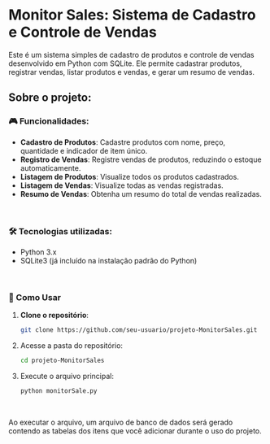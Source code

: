# Monitor Sales: Sistema de Cadastro e Controle de Vendas

Este é um sistema simples de cadastro de produtos e controle de vendas desenvolvido em Python com SQLite. Ele permite cadastrar produtos, registrar vendas, listar produtos e vendas, e gerar um resumo de vendas.

## Sobre o projeto:

### 🎮 Funcionalidades:
- **Cadastro de Produtos**: Cadastre produtos com nome, preço, quantidade e indicador de item único.
- **Registro de Vendas**: Registre vendas de produtos, reduzindo o estoque automaticamente.
- **Listagem de Produtos**: Visualize todos os produtos cadastrados.
- **Listagem de Vendas**: Visualize todas as vendas registradas.
- **Resumo de Vendas**: Obtenha um resumo do total de vendas realizadas.

<br>

### 🛠️ Tecnologias utilizadas:
- Python 3.x
- SQLite3 (já incluído na instalação padrão do Python)

<br>

### 🎯 Como Usar
1. **Clone o repositório**:
   ```bash
   git clone https://github.com/seu-usuario/projeto-MonitorSales.git
   ```
2. Acesse a pasta do repositório:
   ```bash
   cd projeto-MonitorSales
   ```
3. Execute o arquivo principal:
   ```bash
   python monitorSale.py
   ```

<br>

Ao executar o arquivo, um arquivo de banco de dados será gerado contendo as tabelas dos itens que você adicionar durante o uso do projeto.
